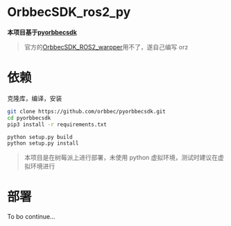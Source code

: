 # OrbbecSDK_ros2_py

**本项目基于[pyorbbecsdk](https://github.com/orbbec/pyorbbecsdk)**

> 官方的[OrbbecSDK_ROS2_warpper](https://github.com/orbbec/OrbbecSDK_ROS2)用不了，遂自己编写 orz

# 依赖

克隆库，编译，安装

```bash
git clone https://github.com/orbbec/pyorbbecsdk.git
cd pyorbbecsdk
pip3 install -r requirements.txt

python setup.py build
python setup.py install
```

> 本项目是在树莓派上进行部署，未使用 python 虚拟环境，测试时建议在虚拟环境进行

# 部署

To bo continue...
